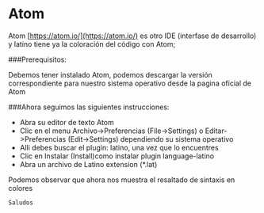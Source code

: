 # Atom
Atom [https://atom.io/](https://atom.io/) es otro IDE (interfase de desarrollo) y latino tiene ya la coloración del código con Atom;

###Prerequisitos:

Debemos tener instalado Atom, podemos descargar la versión correspondiente para nuestro sistema operativo desde la pagina oficial de Atom

###Ahora seguimos las siguientes instrucciones:

* Abra su editor de texto Atom
* Clic en el menu Archivo->Preferencias (File->Settings) o Editar->Preferencias (Edit->Settings) dependiendo su sistema operativo
* Alli debes buscar el plugin: latino, una vez que lo encuentres
* Clic en Instalar (Install)como instalar plugin language-latino
* Abra un archivo de Latino extension (*.lat)


Podemos observar que ahora nos muestra el resaltado de sintaxis en colores

    Saludos



